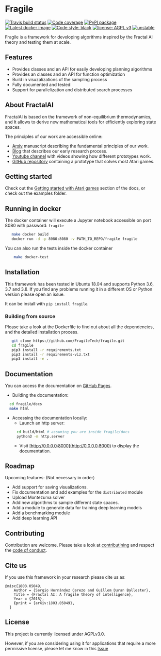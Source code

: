 # Fragile
[![Travis build status](https://travis-ci.com/FragileTech/fragile.svg)](https://travis-ci.com/FragileTech/fragile)
[![Code coverage](https://codecov.io/github/FragileTech/fragile/coverage.svg)](https://codecov.io/github/FragileTech/fragile)
[![PyPI package](https://badgen.net/pypi/v/fragile)](https://pypi.org/project/fragile/)
[![Latest docker image](https://badgen.net/docker/pulls/fragiletech/fragile)](https://hub.docker.com/r/fragiletech/fragile/tags)
[![Code style: black](https://img.shields.io/badge/code%20style-black-000000.svg)](https://github.com/ambv/black)
[![license: AGPL v3](https://img.shields.io/badge/license-AGPL%20v3-blue.svg)](https://www.gnu.org/licenses/agpl-3.0)
[![unstable](https://badgen.net/badge/stability/unstable/E5AE13)](http://github.com/badges/stability-badges)

Fragile is a framework for developing algorithms inspired by the Fractal AI theory and testing them at scale.

## Features

- Provides classes and an API for easily developing planning algorithms
- Provides an classes and an API for function optimization
- Build in visuzalizations of the sampling process
- Fully documented and tested
- Support for parallelization and distributed search processes


## About FractalAI

FractalAI is based on the framework of non-equilibrium thermodynamics, and It allows to derive new 
mathematical tools for efficiently exploring state spaces.
 
 The principles of our work are accessible online:

- [Arxiv](https://arxiv.org/abs/1803.05049) manuscript describing the fundamental principles of our work.
- [Blog](http://entropicai.blogspot.com) that describes our early research process.
- [Youtube channel](https://www.youtube.com/user/finaysergio/videos) with videos showing how different prototypes work.
- [GitHub repository](https://github.com/FragileTech/FractalAI) containing a prototype that solves most Atari games.

## Getting started 

Check out the [Getting started with Atari games](https://fragiletech.github.io/fragile/resources/examples/examples_index.html#getting-started) 
section of the docs, or check out the examples folder.

## Running in docker
The docker container will execute a Jupyter notebook accessible on port 8080 with password: `fragile`

```bash
   make docker build
   docker run -d -p 8080:8080 -v PATH_TO_REPO/fragile fragile 
```

You can also run the tests inside the docker container
```bash
    make docker-test
```

## Installation
This framework has been tested in Ubuntu 18.04 and supports Python 3.6, 3.7 and 3.8. 
If you find any problems running it in a different OS or Python version please open an issue.

It can be install with `pip install fragile`.

### Building from source

Please take a look at the Dockerfile to find out about all the dependencies, and the detailed 
installation process.

```bash
   git clone https://github.com/FragileTech/fragile.git
   cd fragile
   pip3 install -r requirements.txt
   pip3 install -r requirements-viz.txt
   pip3 install -e .
```

## Documentation

You can access the documentation on [GitHub Pages](https://fragiletech.github.io/fragile/).

* Building the documentation:
    
```bash
  cd fragile/docs
  make html
``` 

* Accessing the documentation locally:
    - Launch an http server:
    ```bash
      cd build/html # assuming you are inside fragile/docs
      python3 -m http.server      
    ```
    - Visit [http://0.0.0.0:8000](http://0.0.0.0:8000) to display the documentation.
    
## Roadmap

Upcoming features: (Not necessary in order)
- Add support for saving visualizations.
- Fix documentation and add examples for the `distributed` module
- Upload Montezuma solver
- Add new algorithms to sample different state spaces.
- Add a module to generate data for training deep learning models
- Add a benchmarking module
- Add deep learning API

## Contributing

Contribution are welcome. Please take a look at [contributining](docsrc/markdown/CONTRIBUTING.md) 
and respect the [code of conduct](docsrc/markdown/CODE_OF_CONDUCT.md).
    
## Cite us
If you use this framework in your research please cite us as:

    @misc{1803.05049,
        Author = {Sergio Hernández Cerezo and Guillem Duran Ballester},
        Title = {Fractal AI: A fragile theory of intelligence},
        Year = {2018},
        Eprint = {arXiv:1803.05049},
      }
      
## License

This project is currently licensed under AGPLv3.0. 

However, if you are considering using it for applications that require a more permissive license, 
please let me know in this [Issue](https://github.com/Guillemdb/fragile/issues/5)
